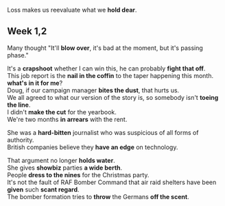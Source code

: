 Loss makes us reevaluate what we **hold dear**.  

## Week 1,2

Many thought "It'll **blow over**, it's bad at the moment, but it's passing phase."  

It's a **crapshoot** whether I can win this, he can probably **fight that off**.   
This job report is the **nail in the coffin** to the taper happening this month.  
**what's in it for me**?  
Doug, if our campaign manager **bites the dust**, that hurts us.  
We all agreed to what our version of the story is, so somebody isn't **toeing the line**.  
I didn't **make the cut** for the yearbook.  
We're two months **in arrears** with the rent. 

She was a **hard-bitten** journalist who was suspicious of all forms of authority.  
British companies believe they **have an edge** on technology.  

That argument no longer **holds water**.  
She gives **showbiz** parties **a wide berth**.  
People **dress to the nines** for the Christmas party.  
It's not the fault of RAF Bomber Command that air raid shelters have been **given** such **scant regard**.  
The bomber formation tries to **throw** the Germans **off the scent**.  
